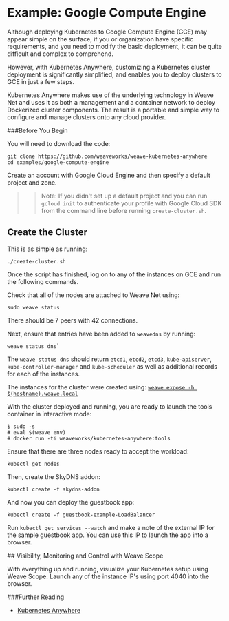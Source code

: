 # Example: Google Compute Engine

Although deploying Kubernetes to Google Compute Engine (GCE) may appear simple on the surface, if you or organization have specific requirements, and you need to modify the basic deployment, it can be quite difficult and complex to comprehend. 

However, with Kubernetes Anywhere, customizing a Kubernetes cluster deployment is significantly simplified, and enables you to deploy clusters to GCE in just a few steps.

Kubernetes Anywhere makes use of the underlying technology in Weave Net and uses it as both a management and a container network to deploy Dockerized cluster components. The result is a portable and simple way to configure and manage clusters onto any cloud provider.

###Before You Begin

You will need to download the code:

```
git clone https://github.com/weaveworks/weave-kubernetes-anywhere
cd examples/google-compute-engine
```
Create an account with Google Cloud Engine and then specify a default project and zone.

>>Note: If you didn't set up a default project and  you can run `gcloud init` to authenticate your profile with Google Cloud SDK from the command line before running `create-cluster.sh`.

## Create the Cluster

This is as simple as running:

```
./create-cluster.sh
```

Once the script has finished, log on to any of the instances on GCE and run the following commands.

Check that all of the nodes are attached to Weave Net using:

```
sudo weave status
```

There should be 7 peers with 42 connections.

Next, ensure that entries have been added to `weavedns` by running:

 ```
 weave status dns`
 ```

The `weave status dns` should return `etcd1`, `etcd2`, `etcd3`, `kube-apiserver`, `kube-controller-manager` and `kube-scheduler` as well as additional records for each of the instances.

The instances for the cluster were created using: [`weave expose -h $(hostname).weave.local`][weave_expose]

[weave_expose]: https://github.com/weaveworks/weave-kubernetes-anywhere/blob/1b6b29fc17d11a66007b572b5ee1d57677515c26/examples/google-compute-engine/provision.sh#L43

With the cluster deployed and running, you are ready to launch the tools container in interactive mode:

```
$ sudo -s
# eval $(weave env)
# docker run -ti weaveworks/kubernetes-anywhere:tools
```

Ensure that there are three nodes ready to accept the workload:

```
kubectl get nodes
```

Then, create the SkyDNS addon:

```
kubectl create -f skydns-addon
```

And now you can deploy the guestbook app:

```
kubectl create -f guestbook-example-LoadBalancer
```

Run `kubectl get services --watch` and make a note of the external IP for the sample guestbook app. You can use this IP to launch the app into a browser.

## Visibility, Monitoring and Control with Weave Scope

With everything up and running, visualize your Kubernetes setup using Weave Scope. Launch any of the instance IP's using port 4040 into the browser.


###Further Reading

 * [Kubernetes Anywhere](https://github.com/weaveworks/weave-kubernetes-anywhere/README.md)


